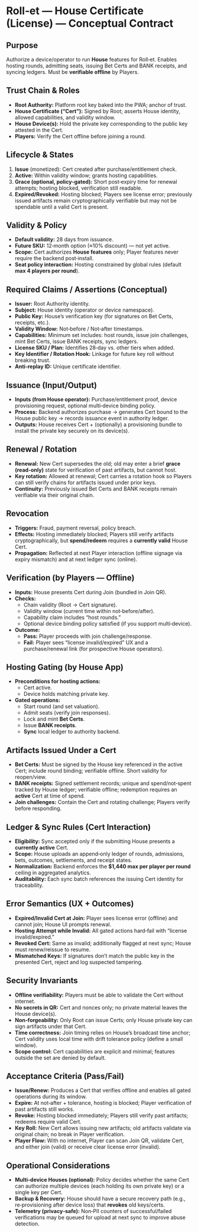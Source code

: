 # Roll‑et — House Certificate (License) — Conceptual Contract

## Purpose
Authorize a device/operator to run **House** features for Roll‑et. Enables hosting rounds, admitting seats, issuing Bet Certs and BANK receipts, and syncing ledgers. Must be **verifiable offline** by Players.

## Trust Chain & Roles
- **Root Authority:** Platform root key baked into the PWA; anchor of trust.
- **House Certificate (“Cert”):** Signed by Root; asserts House identity, allowed capabilities, and validity window.
- **House Device(s):** Hold the private key corresponding to the public key attested in the Cert.
- **Players:** Verify the Cert offline before joining a round.

## Lifecycle & States
1. **Issue** (monetized): Cert created after purchase/entitlement check.
2. **Active:** Within validity window; grants hosting capabilities.
3. **Grace (optional, policy‑gated):** Short post‑expiry time for renewal attempts; hosting blocked, verification still readable.
4. **Expired/Revoked:** Hosting blocked; Players see license error; previously issued artifacts remain cryptographically verifiable but may not be spendable until a valid Cert is present.

## Validity & Policy
- **Default validity:** 28 days from issuance.
- **Future SKU:** 12‑month option (≈10% discount) — not yet active.
- **Scope:** Cert authorizes **House features** only; Player features never require the backend post‑install.
- **Seat policy interaction:** Hosting constrained by global rules (default **max 4 players per round**).

## Required Claims / Assertions (Conceptual)
- **Issuer:** Root Authority identity.
- **Subject:** House identity (operator or device namespace).
- **Public Key:** House’s verification key (for signatures on Bet Certs, receipts, etc.).
- **Validity Window:** Not‑before / Not‑after timestamps.
- **Capabilities:** Minimum set includes: host rounds, issue join challenges, mint Bet Certs, issue BANK receipts, sync ledgers.
- **License SKU / Plan:** Identifies 28‑day vs. other tiers when added.
- **Key Identifier / Rotation Hook:** Linkage for future key roll without breaking trust.
- **Anti‑replay ID:** Unique certificate identifier.

## Issuance (Input/Output)
- **Inputs (from House operator):** Purchase/entitlement proof, device provisioning request, optional multi‑device binding policy.
- **Process:** Backend authorizes purchase → generates Cert bound to the House public key → records issuance event in authority ledger.
- **Outputs:** House receives Cert + (optionally) a provisioning bundle to install the private key securely on its device(s).

## Renewal / Rotation
- **Renewal:** New Cert supersedes the old; old may enter a brief **grace (read‑only)** state for verification of past artifacts, but cannot host.
- **Key rotation:** Allowed at renewal; Cert carries a rotation hook so Players can still verify chains for artifacts issued under prior keys.
- **Continuity:** Previously issued Bet Certs and BANK receipts remain verifiable via their original chain.

## Revocation
- **Triggers:** Fraud, payment reversal, policy breach.
- **Effects:** Hosting immediately blocked; Players still verify artifacts cryptographically, but **spend/redeem** requires a **currently valid** House Cert.
- **Propagation:** Reflected at next Player interaction (offline signage via expiry mismatch) and at next ledger sync (online).

## Verification (by Players — Offline)
- **Inputs:** House presents Cert during Join (bundled in Join QR).
- **Checks:**  
  - Chain validity (Root → Cert signature).  
  - Validity window (current time within not‑before/after).  
  - Capability claim includes “host rounds.”  
  - Optional device binding policy satisfied (if you support multi‑device).
- **Outcome:**  
  - **Pass:** Player proceeds with join challenge/response.  
  - **Fail:** Player sees “license invalid/expired” UX and a purchase/renewal link (for prospective House operators).

## Hosting Gating (by House App)
- **Preconditions for hosting actions:**  
  - Cert active.  
  - Device holds matching private key.  
- **Gated operations:**  
  - Start round (and set valuation).  
  - Admit seats (verify join responses).  
  - Lock and mint **Bet Certs**.  
  - Issue **BANK receipts**.  
  - **Sync** local ledger to authority backend.

## Artifacts Issued Under a Cert
- **Bet Certs:** Must be signed by the House key referenced in the active Cert; include round binding; verifiable offline. Short validity for reopen/view.
- **BANK receipts:** Signed settlement records; unique and spend/not‑spent tracked by House ledger; verifiable offline; redemption requires an **active** Cert at time of spend.
- **Join challenges:** Contain the Cert and rotating challenge; Players verify before responding.

## Ledger & Sync Rules (Cert Interaction)
- **Eligibility:** Sync accepted only if the submitting House presents a **currently active** Cert.
- **Scope:** House uploads an append‑only ledger of rounds, admissions, bets, outcomes, settlements, and receipt states.
- **Normalization:** Backend enforces the **$1,440 max per player per round** ceiling in aggregated analytics.
- **Auditability:** Each sync batch references the issuing Cert identity for traceability.

## Error Semantics (UX + Outcomes)
- **Expired/Invalid Cert at Join:** Player sees license error (offline) and cannot join; House UI prompts renewal.
- **Hosting Attempt while Invalid:** All gated actions hard‑fail with “license invalid/expired.”
- **Revoked Cert:** Same as invalid; additionally flagged at next sync; House must renew/reissue to resume.
- **Mismatched Keys:** If signatures don’t match the public key in the presented Cert, reject and log suspected tampering.

## Security Invariants
- **Offline verifiability:** Players must be able to validate the Cert without internet.
- **No secrets in QR:** Cert and nonces only; no private material leaves the House device(s).
- **Non‑forgeability:** Only Root can issue Certs; only House private key can sign artifacts under that Cert.
- **Time correctness:** Join timing relies on House’s broadcast time anchor; Cert validity uses local time with drift tolerance policy (define a small window).
- **Scope control:** Cert capabilities are explicit and minimal; features outside the set are denied by default.

## Acceptance Criteria (Pass/Fail)
- **Issue/Renew:** Produces a Cert that verifies offline and enables all gated operations during its window.
- **Expire:** At not‑after + tolerance, hosting is blocked; Player verification of past artifacts still works.
- **Revoke:** Hosting blocked immediately; Players still verify past artifacts; redeems require valid Cert.
- **Key Roll:** New Cert allows issuing new artifacts; old artifacts validate via original chain; no break in Player verification.
- **Player Flow:** With no internet, Player can scan Join QR, validate Cert, and either join (valid) or receive clear license error (invalid).

## Operational Considerations
- **Multi‑device Houses (optional):** Policy decides whether the same Cert can authorize multiple devices (each holding its own private key) or a single key per Cert.
- **Backup & Recovery:** House should have a secure recovery path (e.g., re‑provisioning after device loss) that **revokes** old keys/certs.
- **Telemetry (privacy‑safe):** Non‑PII counters of successful/failed verifications may be queued for upload at next sync to improve abuse detection.
